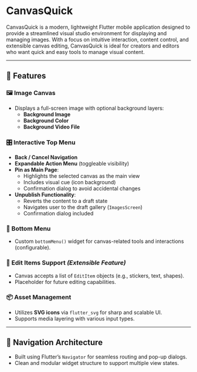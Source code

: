 # CanvasQuick

CanvasQuick is a modern, lightweight Flutter mobile application designed to provide a streamlined visual studio environment for displaying and managing images. With a focus on intuitive interaction, content control, and extensible canvas editing, CanvasQuick is ideal for creators and editors who want quick and easy tools to manage visual content.

---

## 📱 Features

### 🖼️ Image Canvas
- Displays a full-screen image with optional background layers:
  - **Background Image**
  - **Background Color**
  - **Background Video File**

### 🎛️ Interactive Top Menu
- **Back / Cancel Navigation**
- **Expandable Action Menu** (toggleable visibility)
- **Pin as Main Page**:
  - Highlights the selected canvas as the main view
  - Includes visual cue (icon background)
  - Confirmation dialog to avoid accidental changes
- **Unpublish Functionality**:
  - Reverts the content to a draft state
  - Navigates user to the draft gallery (`ImagesScreen`)
  - Confirmation dialog included

### 🧰 Bottom Menu
- Custom `bottomMenu()` widget for canvas-related tools and interactions (configurable).

### 🧩 Edit Items Support *(Extensible Feature)*
- Canvas accepts a list of `EditItem` objects (e.g., stickers, text, shapes).
- Placeholder for future editing capabilities.

### 📦 Asset Management
- Utilizes **SVG icons** via `flutter_svg` for sharp and scalable UI.
- Supports media layering with various input types.

---

## 🧭 Navigation Architecture

- Built using Flutter’s `Navigator` for seamless routing and pop-up dialogs.
- Clean and modular widget structure to support multiple view states.
